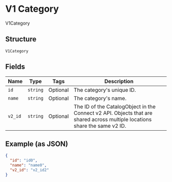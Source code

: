 
# V1 Category

V1Category

## Structure

`V1Category`

## Fields

| Name | Type | Tags | Description |
|  --- | --- | --- | --- |
| `id` | `string` | Optional | The category's unique ID. |
| `name` | `string` | Optional | The category's name. |
| `v2_id` | `string` | Optional | The ID of the CatalogObject in the Connect v2 API. Objects that are shared across multiple locations share the same v2 ID. |

## Example (as JSON)

```json
{
  "id": "id0",
  "name": "name0",
  "v2_id": "v2_id2"
}
```

